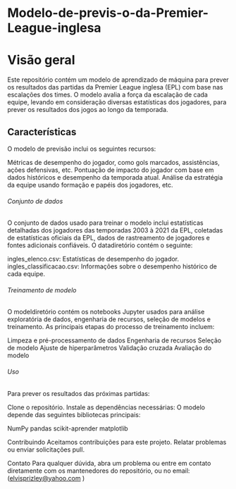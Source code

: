 # Modelo-de-previs-o-da-Premier-League-inglesa

# Visão geral
Este repositório contém um modelo de aprendizado de máquina para prever os resultados das partidas da Premier League inglesa (EPL) com base nas escalações dos times. O modelo avalia a força da escalação de cada equipe, levando em consideração diversas estatísticas dos jogadores, para prever os resultados dos jogos ao longo da temporada.

## Características
O modelo de previsão inclui os seguintes recursos:

Métricas de desempenho do jogador, como gols marcados, assistências, ações defensivas, etc.
Pontuação de impacto do jogador com base em dados históricos e desempenho da temporada atual.
Análise da estratégia da equipe usando formação e papéis dos jogadores, etc.

###### Conjunto de dados
O conjunto de dados usado para treinar o modelo inclui estatísticas detalhadas dos jogadores das temporadas 2003 à 2021 da EPL, coletadas de estatísticas oficiais da EPL, dados de rastreamento de jogadores e fontes adicionais confiáveis. O datadiretório contém o seguinte:

ingles_elenco.csv: Estatísticas de desempenho do jogador.
ingles_classificacao.csv: Informações sobre o desempenho histórico de cada equipe.

###### Treinamento de modelo
O modeldiretório contém os notebooks Jupyter usados ​​para análise exploratória de dados, engenharia de recursos, seleção de modelos e treinamento. As principais etapas do processo de treinamento incluem:

Limpeza e pré-processamento de dados
Engenharia de recursos
Seleção de modelo
Ajuste de hiperparâmetros
Validação cruzada
Avaliação do modelo
###### Uso
Para prever os resultados das próximas partidas:

Clone o repositório.
Instale as dependências necessárias: 
O modelo depende das seguintes bibliotecas principais:

NumPy
pandas
scikit-aprender
matplotlib




Contribuindo
Aceitamos contribuições para este projeto. Relatar problemas ou enviar solicitações pull.



Contato
Para qualquer dúvida, abra um problema ou entre em contato diretamente com os mantenedores do repositório, ou no email: (elvisprizley@yahoo.com )
